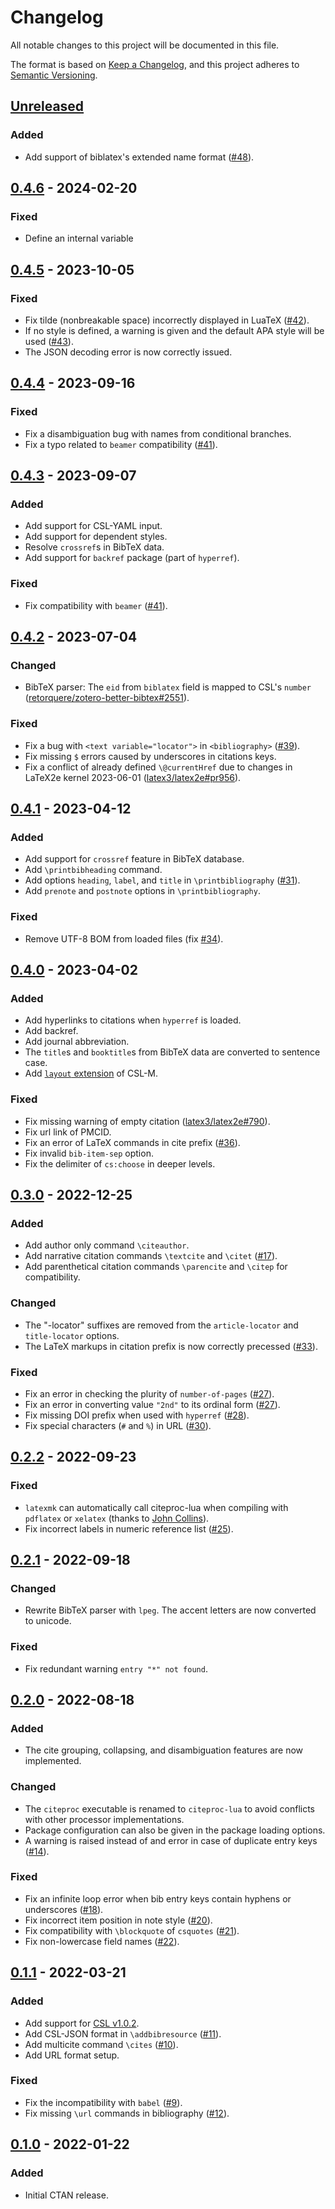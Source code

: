# Changelog

All notable changes to this project will be documented in this file.

The format is based on [Keep a Changelog](https://keepachangelog.com/en/1.0.0/),
and this project adheres to [Semantic Versioning](https://semver.org/spec/v2.0.0.html).

## [Unreleased]

### Added

- Add support of biblatex's extended name format ([#48](https://github.com/zepinglee/citeproc-lua/issues/48)).

## [0.4.6] - 2024-02-20

### Fixed

- Define an internal variable

## [0.4.5] - 2023-10-05

### Fixed

- Fix tilde (nonbreakable space) incorrectly displayed in LuaTeX ([#42](https://github.com/zepinglee/citeproc-lua/issues/42)).
- If no style is defined, a warning is given and the default APA style will be used ([#43](https://github.com/zepinglee/citeproc-lua/issues/43)).
- The JSON decoding error is now correctly issued.

## [0.4.4] - 2023-09-16

### Fixed

- Fix a disambiguation bug with names from conditional branches.
- Fix a typo related to `beamer` compatibility ([#41](https://github.com/zepinglee/citeproc-lua/issues/41#issuecomment-1715538773)).

## [0.4.3] - 2023-09-07

### Added

- Add support for CSL-YAML input.
- Add support for dependent styles.
- Resolve `crossref`s in BibTeX data.
- Add support for `backref` package (part of `hyperref`).

### Fixed

- Fix compatibility with `beamer` ([#41](https://github.com/zepinglee/citeproc-lua/issues/41)).

## [0.4.2] - 2023-07-04

### Changed

- BibTeX parser: The `eid` from `biblatex` field is mapped to CSL's `number` ([retorquere/zotero-better-bibtex#2551](https://github.com/retorquere/zotero-better-bibtex/issues/2551#issuecomment-1615593134)).

### Fixed

- Fix a bug with `<text variable="locator">` in `<bibliography>` ([#39](https://github.com/zepinglee/citeproc-lua/issues/39)).
- Fix missing `$` errors caused by underscores in citations keys.
- Fix a conflict of already defined `\@currentHref` due to changes in LaTeX2e kernel 2023-06-01 ([latex3/latex2e#pr956](https://github.com/latex3/latex2e/pull/956)).

## [0.4.1] - 2023-04-12

### Added

- Add support for `crossref` feature in BibTeX database.
- Add `\printbibheading` command.
- Add options `heading`, `label`, and `title` in `\printbibliography` ([#31](https://github.com/zepinglee/citeproc-lua/issues/31)).
- Add `prenote` and `postnote` options in `\printbibliography`.

### Fixed

- Remove UTF-8 BOM from loaded files (fix [#34](https://github.com/zepinglee/citeproc-lua/issues/34)).

## [0.4.0] - 2023-04-02

### Added

- Add hyperlinks to citations when `hyperref` is loaded.
- Add backref.
- Add journal abbreviation.
- The `title`s and `booktitle`s from BibTeX data are converted to sentence case.
- Add [`layout` extension](https://citeproc-js.readthedocs.io/en/latest/csl-m/index.html#cs-layout-extension) of CSL-M.

### Fixed

- Fix missing warning of empty citation ([latex3/latex2e#790](https://github.com/latex3/latex2e/issues/790)).
- Fix url link of PMCID.
- Fix an error of LaTeX commands in cite prefix ([#36](https://github.com/zepinglee/citeproc-lua/issues/36)).
- Fix invalid `bib-item-sep` option.
- Fix the delimiter of `cs:choose` in deeper levels.

## [0.3.0] - 2022-12-25

### Added

- Add author only command `\citeauthor`.
- Add narrative citation commands `\textcite` and `\citet` ([#17](https://github.com/zepinglee/citeproc-lua/issues/17)).
- Add parenthetical citation commands `\parencite` and `\citep` for compatibility.

### Changed

- The "-locator" suffixes are removed from the `article-locator` and `title-locator` options.
- The LaTeX markups in citation prefix is now correctly precessed ([#33](https://github.com/zepinglee/citeproc-lua/issues/33)).

### Fixed

- Fix an error in checking the plurity of `number-of-pages` ([#27](https://github.com/zepinglee/citeproc-lua/issues/27)).
- Fix an error in converting value `"2nd"` to its ordinal form ([#27](https://github.com/zepinglee/citeproc-lua/issues/27)).
- Fix missing DOI prefix when used with `hyperref` ([#28](https://github.com/zepinglee/citeproc-lua/issues/28)).
- Fix special characters (`#` and `%`) in URL ([#30](https://github.com/zepinglee/citeproc-lua/issues/30)).

## [0.2.2] - 2022-09-23

### Fixed

- `latexmk` can automatically call citeproc-lua when compiling with `pdflatex` or `xelatex` (thanks to [John Collins](http://personal.psu.edu/~jcc8/)).
- Fix incorrect labels in numeric reference list ([#25](https://github.com/zepinglee/citeproc-lua/issues/25)).

## [0.2.1] - 2022-09-18

### Changed

- Rewrite BibTeX parser with `lpeg`. The accent letters are now converted to unicode.

### Fixed

- Fix redundant warning `entry "*" not found`.

## [0.2.0] - 2022-08-18

### Added

- The cite grouping, collapsing, and disambiguation features are now implemented.

### Changed

- The `citeproc` executable is renamed to `citeproc-lua` to avoid conflicts with other processor implementations.
- Package configuration can also be given in the package loading options.
- A warning is raised instead of and error in case of duplicate entry keys ([#14](https://github.com/zepinglee/citeproc-lua/issues/14)).

### Fixed

- Fix an infinite loop error when bib entry keys contain hyphens or underscores ([#18](https://github.com/zepinglee/citeproc-lua/issues/18)).
- Fix incorrect item position in note style ([#20](https://github.com/zepinglee/citeproc-lua/issues/20)).
- Fix compatibility with `\blockquote` of `csquotes` ([#21](https://github.com/zepinglee/citeproc-lua/issues/21)).
- Fix non-lowercase field names ([#22](https://github.com/zepinglee/citeproc-lua/issues/22)).

## [0.1.1] - 2022-03-21

### Added

- Add support for [CSL v1.0.2](https://github.com/citation-style-language/schema/releases/tag/v1.0.2).
- Add CSL-JSON format in `\addbibresource` ([#11](https://github.com/zepinglee/citeproc-lua/issues/11)).
- Add multicite command `\cites` ([#10](https://github.com/zepinglee/citeproc-lua/issues/10)).
- Add URL format setup.

### Fixed

- Fix the incompatibility with `babel` ([#9](https://github.com/zepinglee/citeproc-lua/issues/9)).
- Fix missing `\url` commands in bibliography ([#12](https://github.com/zepinglee/citeproc-lua/issues/12)).

## [0.1.0] - 2022-01-22

### Added

- Initial CTAN release.

[Unreleased]: https://github.com/zepinglee/citeproc-lua/compare/v0.4.6...HEAD
[0.4.6]: https://github.com/zepinglee/citeproc-lua/compare/v0.4.5...v0.4.6
[0.4.5]: https://github.com/zepinglee/citeproc-lua/compare/v0.4.4...v0.4.5
[0.4.4]: https://github.com/zepinglee/citeproc-lua/compare/v0.4.3...v0.4.4
[0.4.3]: https://github.com/zepinglee/citeproc-lua/compare/v0.4.2...v0.4.3
[0.4.2]: https://github.com/zepinglee/citeproc-lua/compare/v0.4.1...v0.4.2
[0.4.1]: https://github.com/zepinglee/citeproc-lua/compare/v0.4.0...v0.4.1
[0.4.0]: https://github.com/zepinglee/citeproc-lua/compare/v0.3.0...v0.4.0
[0.3.0]: https://github.com/zepinglee/citeproc-lua/compare/v0.2.2...v0.3.0
[0.2.2]: https://github.com/zepinglee/citeproc-lua/compare/v0.2.1...v0.2.2
[0.2.1]: https://github.com/zepinglee/citeproc-lua/compare/v0.2.0...v0.2.1
[0.2.0]: https://github.com/zepinglee/citeproc-lua/compare/v0.1.1...v0.2.0
[0.1.1]: https://github.com/zepinglee/citeproc-lua/compare/v0.1.0...v0.1.1
[0.1.0]: https://github.com/zepinglee/citeproc-lua/releases/tag/v0.1.0
